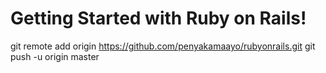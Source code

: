 # Getting Started with Ruby on Rails!


git remote add origin https://github.com/penyakamaayo/rubyonrails.git
git push -u origin master
